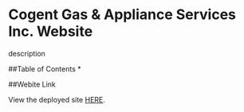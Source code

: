 # Cogent Gas & Appliance Services Inc. Website

description

##Table of Contents
*

##Webite Link

View the deployed site [HERE](https://cogentgas.herokuapp.com/).
